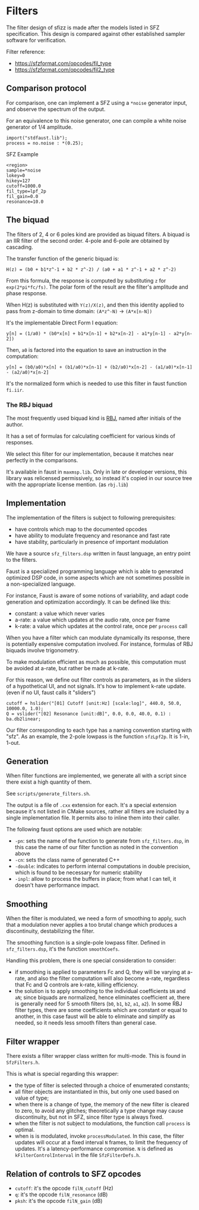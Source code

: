 # Filters

The filter design of sfizz is made after the models listed in SFZ specification.
This design is compared against other established sampler software for verification.

Filter reference:
- https://sfzformat.com/opcodes/fil_type
- https://sfzformat.com/opcodes/fil2_type

## Comparison protocol

For comparison, one can implement a SFZ using a `*noise` generator input, and observe the spectrum of the output.

For an equivalence to this noise generator, one can compile a white noise generator of 1/4 amplitude.
```
import("stdfaust.lib");
process = no.noise : *(0.25);
```

SFZ Example
```
<region>
sample=*noise
lokey=0
hikey=127
cutoff=1000.0
fil_type=lpf_2p
fil_gain=0.0
resonance=10.0
```

## The biquad

The filters of 2, 4 or 6 poles kind are provided as biquad filters. A biquad is an IIR filter of the second order. 4-pole and 6-pole are obtained by cascading.

The transfer function of the generic biquad is:

`H(z) = (b0 + b1*z^-1 + b2 * z^-2) / (a0 + a1 * z^-1 + a2 * z^-2)`

From this formula, the response is computed by substituting `z` for `exp(2*pi*fc/fs)`.
The polar form of the result are the filter's amplitude and phase response.

When H(z) is substituted with `Y(z)/X(z)`, and then this identity applied to pass from z-domain to time domain:
`(A*z^-N)` → `(A*x[n-N])`

It's the implementable Direct Form I equation:

`y[n] = (1/a0) * (b0*x[n] + b1*x[n-1] + b2*x[n-2] - a1*y[n-1] - a2*y[n-2])`

Then, `a0` is factored into the equation to save an instruction in the computation:

`y[n] = (b0/a0)*x[n] + (b1/a0)*x[n-1] + (b2/a0)*x[n-2] - (a1/a0)*x[n-1] - (a2/a0)*x[n-2]`

It's the normalized form which is needed to use this filter in faust function `fi.iir`.

### The RBJ biquad

The most frequently used biquad kind is [RBJ](https://webaudio.github.io/Audio-EQ-Cookbook/audio-eq-cookbook.html), named after initials of the author.

It has a set of formulas for calculating coefficient for various kinds of responses.

We select this filter for our implementation, because it matches near perfectly in the comparisons.

It's available in faust in `maxmsp.lib`.
Only in late or developer versions, this library was relicensed permissively, so instead it's copied in our source tree with the appropriate license mention. (as `rbj.lib`)

## Implementation

The implementation of the filters is subject to following prerequisites:
- have controls which map to the documented opcodes
- have ability to modulate frequency and resonance and fast rate
- have stability, particularly in presence of important modulation

We have a source `sfz_filters.dsp` written in faust language, an entry point to the filters.

Faust is a specialized programming language which is able to generated optimized DSP code, in some aspects which are not sometimes possible in a non-specialized language.

For instance, Faust is aware of some notions of variability, and adapt code generation and optimization accordingly.
It can be defined like this:
- constant: a value which never varies
- a-rate: a value which updates at the audio rate, once per frame
- k-rate: a value which updates at the control rate, once per `process` call

When you have a filter which can modulate dynamically its response, there is potentially expensive computation involved.
For instance, formulas of RBJ biquads involve trigonometry.

To make modulation efficient as much as possible, this computation must be avoided at a-rate, but rather be made at k-rate.

For this reason, we define out filter controls as parameters, as in the sliders of a hypothetical UI, and not signals.
It's how to implement k-rate update. (even if no UI, faust calls it "sliders")
```
cutoff = hslider("[01] Cutoff [unit:Hz] [scale:log]", 440.0, 50.0, 10000.0, 1.0);
Q = vslider("[02] Resonance [unit:dB]", 0.0, 0.0, 40.0, 0.1) : ba.db2linear;
```

Our filter corresponding to each type has a naming convention starting with "sfz".
As an example, the 2-pole lowpass is the function `sfzLpf2p`. It is 1-in, 1-out.

## Generation

When filter functions are implemented, we generate all with a script since there exist a high quantity of them.

See `scripts/generate_filters.sh`.

The output is a file of `.cxx` extension for each. It's a special extension because it's not listed in CMake sources, rather all filters are included by a single implementation file. It permits also to inline them into their caller.

The following faust options are used which are notable:
- `-pn`: sets the name of the function to generate from `sfz_filters.dsp`, in this case the name of our filter function as noted in the convention above
- `-cn`: sets the class name of generated C++
- `-double`: indicates to perform internal computations in double precision, which is found to be necessary for numeric stability
- `-inpl`: allow to process the buffers in place; from what I can tell, it doesn't have performance impact.

## Smoothing

When the filter is modulated, we need a form of smoothing to apply, such that a modulation never applies a too brutal change which produces a discontinuity, destabilizing the filter.

The smoothing function is a single-pole lowpass filter. Defined in `sfz_filters.dsp`, it's the function `smoothCoefs`.

Handling this problem, there is one special consideration to consider:
- if smoothing is applied to parameters Fc and Q, they will be varying at a-rate, and also the filter computation will also become a-rate, regardless that Fc and Q controls are k-rate, killing efficiency.
- the solution is to apply smoothing to the individual coefficients `bN` and `aN`; since biquads are normalized, hence eliminates coefficient `a0`, there is generally need for 5 smooth filters (`b0`, `b1`, `b2`, `a1`, `a2`).
In some RBJ filter types, there are some coefficients which are constant or equal to another, in this case faust will be able to eliminate and simplify as needed, so it needs less smooth filters than general case.

## Filter wrapper

There exists a filter wrapper class written for multi-mode. This is found in `SfzFilters.h`.

This is what is special regarding this wrapper:
- the type of filter is selected through a choice of enumerated constants;
- all filter objects are instantiated in this, but only one used based on value of type;
- when there is a change of type, the memory of the new filter is cleared to zero, to avoid any glitches; theoretically a type change may cause discontinuity, but not in SFZ, since filter type is always fixed.
- when the filter is not subject to modulations, the function call `process` is optimal.
- when is is modulated, invoke `processModulated`. In this case, the filter updates will occur at a fixed interval `N` frames, to limit the frequency of updates. It's a latency-performance compromise. `N` is defined as `kFilterControlInterval` in the file `SfzFilterDefs.h`.

## Relation of controls to SFZ opcodes

- `cutoff`: it's the opcode `filN_cutoff` (Hz)
- `q`: it's the opcode `filN_resonance` (dB)
- `pksh`: it's the opcode `filN_gain` (dB)
